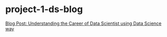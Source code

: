 # project-1-ds-blog





<a href="https://medium.com/@kangan312/understanding-data-science-as-a-career-2e968525e213">Blog Post: Understanding the Career of Data Scientist using Data Science way</a>
